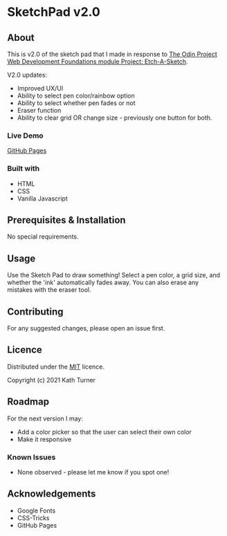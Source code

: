 # SketchPad v2.0

## About

This is v2.0 of the sketch pad that I made in response to [The Odin Project Web Development Foundations module Project: Etch-A-Sketch](https://www.theodinproject.com/paths/foundations/courses/foundations/lessons/etch-a-sketch-project).

V2.0 updates:
* Improved UX/UI
* Ability to select pen color/rainbow option
* Ability to select whether pen fades or not
* Eraser function
* Ability to clear grid OR change size - previously one button for both.

### Live Demo

[GitHub Pages](https://kath-ldn.github.io/etch-a-sketch/)

### Built with

* HTML
* CSS
* Vanilla Javascript

## Prerequisites & Installation

No special requirements.

## Usage

Use the Sketch Pad to draw something! Select a pen color, a grid size, and whether the 'ink' automatically fades away. You can also erase any mistakes with the eraser tool.

## Contributing

For any suggested changes, please open an issue first.

## Licence

Distributed under the [MIT](https://choosealicense.com/licenses/mit/) licence.

Copyright (c) 2021 Kath Turner

## Roadmap

For the next version I may:
* Add a color picker so that the user can select their own color
* Make it responsive

### Known Issues

* None observed - please let me know if you spot one!

## Acknowledgements

* Google Fonts
* CSS-Tricks
* GitHub Pages

